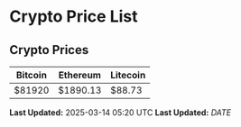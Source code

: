 # Crypto Price List

## Crypto Prices
| Bitcoin | Ethereum | Litecoin |
| ------- | -------- | -------- |
| $81920 | $1890.13 | $88.73 |
**Last Updated:** 2025-03-14 05:20 UTC
**Last Updated:** $DATE$
